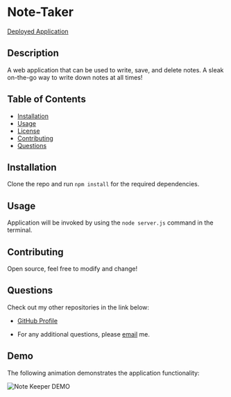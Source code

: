 # Note-Taker

[Deployed Application](https://hidden-harbor-17793.herokuapp.com/)

## Description

A web application that can be used to write, save, and delete notes. A sleak on-the-go way to write down notes at all times!

## Table of Contents

- [Installation](#installation)
- [Usage](#usage)
- [License](#license)
- [Contributing](#contributing)
- [Questions](#questions)

## Installation

Clone the repo and run `npm install` for the required dependencies.

## Usage

Application will be invoked by using the `node server.js` command in the terminal.


## Contributing

Open source, feel free to modify and change!

## Questions

Check out my other repositories in the link below:

- [GitHub Profile](https://github.com/ramandeeppatwar)

- For any additional questions, please [email](mailto:ramandeep.patwar94@gmail.com) me.

## Demo

The following animation demonstrates the application functionality:

![Note Keeper DEMO](public/assets/note-taker.gif)